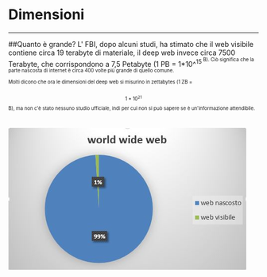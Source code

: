 # Dimensioni

---
##Quanto è grande?
L' FBI, dopo alcuni studi, ha stimato che il web visibile contiene circa 19 terabyte di materiale, il deep web invece circa 7500 Terabyte, che corrispondono a 7,5 Petabyte (1 PB = 1*10^<sup>15<sup/> B). Ciò significa che la parte nascosta di internet è circa 400 volte più grande di quello comune.<br/>
Molti dicono che ora le dimensioni del deep web si misurino in zettabytes (1 ZB =$$1*10^{21} $$B), ma non c'è stato nessuno studio ufficiale, indi per cui non si può sapere se è un'informazione attendibile.<br/><br/>
![](stat.JPG)